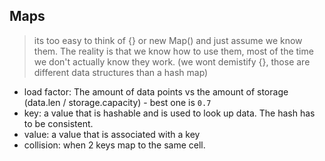 ## Maps
> its too easy to think of {} or new Map() and just assume we know them. The reality is that we know how to use them, most of the time we don't actually know they work.
(we wont demistify {}, those are different data structures than a hash map)

- load factor: The amount of data points vs the amount of storage (data.len / storage.capacity) - best one is `0.7`
- key: a value that is hashable and is used to look up data. The hash has to be consistent.
- value: a value that is associated with a key
- collision: when 2 keys map to the same cell.
